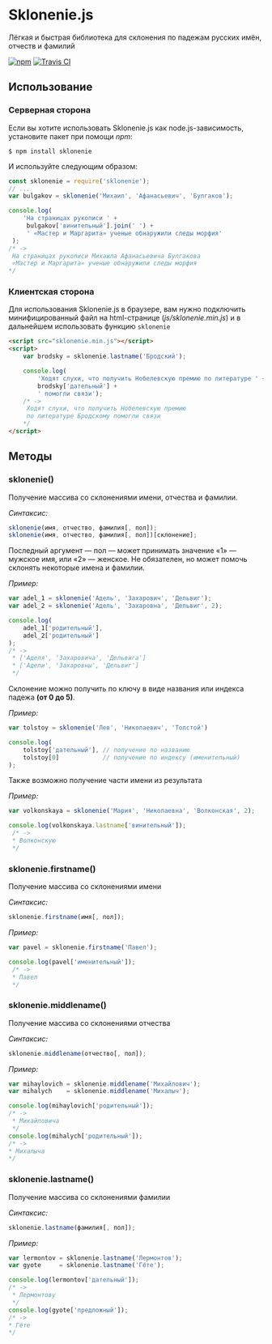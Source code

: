 Sklonenie.js
================================================================================
Лёгкая и быстрая библиотека для склонения по падежам русских имён, отчеств и фамилий

[![npm](https://img.shields.io/npm/v/sklonenie.svg)](https://www.npmjs.com/package/sklonenie)
[![Travis CI](https://api.travis-ci.org/danakt/sklonenie-js.svg?branch=master)](https://travis-ci.org/danakt/sklonenie-js)

Использование
--------------------------------------------------------------------------------

### Серверная сторона

Если вы хотите использовать Sklonenie.js как node.js-зависимость, установите пакет при помощи *npm*:

``$ npm install sklonenie``

И используйте следующим образом:
```js
const sklonenie = require('sklonenie');
// ...
var bulgakov = sklonenie('Михаил', 'Афанасьевич', 'Булгаков');

console.log(
    'На страницах рукописи ' +
     bulgakov['винительный'].join(' ') +
     ' «Мастер и Маргарита» ученые обнаружили следы морфия'
 );
/* ->
 На страницах рукописи Михаила Афанасьевича Булгакова
 «Мастер и Маргарита» ученые обнаружили следы морфия
*/
```

### Клиентская сторона

Для использования Sklonenie.js в браузере, вам нужно подключить минифицированный файл на html-странице (*js/sklonenie.min.js*) и в дальнейшем использовать функцию ``sklonenie``

```html
<script src="sklonenie.min.js"></script>
<script>
    var brodsky = sklonenie.lastname('Бродский');

    console.log(
        'Ходят слухи, что получить Нобелевскую премию по литературе ' +
        brodsky['дательный'] +
        ' помогли связи');
    /* ->
     Ходят слухи, что получить Нобелевскую премию
     по литературе Бродскому помогли связи
    */
</script>
```

Методы
--------------------------------------------------------------------------------
### sklonenie()
Получение массива со склонениями имени, отчества и фамилии.

*Синтаксис:*
```js
sklonenie(имя, отчество, фамилия[, пол]);
sklonenie(имя, отчество, фамилия[, пол])[склонение];
```
Последный аргумент — пол — может принимать значение «1» — мужское имя, или «2» — женское. Не обязателен, но может помочь склонять некоторые имена и фамилии.

*Пример:*
```js
var adel_1 = sklonenie('Адель', 'Захарович', 'Дельвиг');
var adel_2 = sklonenie('Адель', 'Захаровна', 'Дельвиг', 2);

console.log(
    adel_1['родительный'],
    adel_2['родительный']
);
/* ->
 * ['Аделя', 'Захаровича', 'Дельвига']
 * ['Адели', 'Захаровны', 'Дельвиг']
 */
```

Склонение можно получить по ключу в виде названия  или индекса падежа **(от 0 до 5)**.

*Пример:*
```js
var tolstoy = sklonenie('Лев', 'Николаевич', 'Толстой')

console.log(
    tolstoy['дательный'], // получение по названию
    tolstoy[0]            // получение по индексу (именительный)
);
```

Также возможно получение части имени из результата

*Пример:*
```js
var volkonskaya = sklonenie('Мария', 'Николаевна', 'Волконская', 2);

console.log(volkonskaya.lastname['винительный']);
 /* ->
 * Волконскую
 */
```

### sklonenie.firstname()
Получение массива со склонениями имени

*Синтаксис:*
```js
sklonenie.firstname(имя[, пол]);
```

*Пример:*
```js
var pavel = sklonenie.firstname('Павел');

console.log(pavel['именительный']);
 /* ->
 * Павел
 */
```

### sklonenie.middlename()
Получение массива со склонениями отчества

*Синтаксис:*
```js
sklonenie.middlename(отчество[, пол]);
```

*Пример:*
```js
var mihaylovich = sklonenie.middlename('Михайлович');
var mihalych    = sklonenie.middlename('Михалыч');

console.log(mihaylovich['родительный']);
/* ->
 * Михайловича
 */
console.log(mihalych['родительный']);
/* ->
* Михалыча
*/
```

### sklonenie.lastname()
Получение массива со склонениями фамилии

*Синтаксис:*
```js
sklonenie.lastname(фамилия[, пол]);
```

*Пример:*

```js
var lermontov = sklonenie.lastname('Лермонтов');
var gyote     = sklonenie.lastname('Гёте');

console.log(lermontov['дательный']);
/* ->
 * Лермонтову
 */
console.log(gyote['предложный']);
/* ->
* Гёте
*/
```
